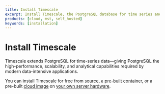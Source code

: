 ```yaml
---
title: Install Timescale
excerpt: Install Timescale, the PostgreSQL database for time series and data analysis
products: [cloud, mst, self_hosted]
keywords: [installation]
---
```


# Install Timescale

Timescale extends PostgreSQL for time-series data—giving PostgreSQL the
high-performance, scalability, and analytical capabilities required by modern
data-intensive applications.

You can install Timescale for free from [source][self-hosted-source], a
[pre-built container][self-hosted-container], or a pre-built
[cloud image][self-hosted-cloud] on [your own server hardware][self-hosted-install].

<Installation />

[self-hosted-install]: /install/:currentVersion:/self-hosted/
[self-hosted-source]: /install/:currentVersion:/self-hosted/installation-source/
[self-hosted-container]: /install/:currentVersion:/installation-docker/
[self-hosted-cloud]: /install/:currentVersion:/self-hosted/installation-linux/


